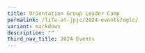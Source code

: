 ```yaml
---
title: Orientation Group Leader Camp
permalink: /life-at-jpjc/2024-events/oglc/
variant: markdown
description: ""
third_nav_title: 2024 Events
---
```

